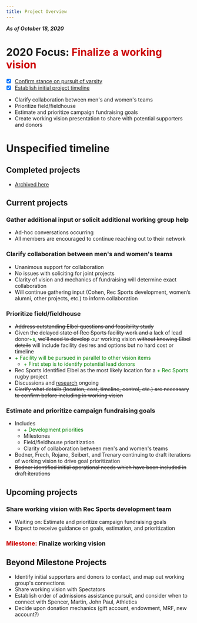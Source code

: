 ```yaml
---
title: Project Overview
---
```

***As of October 18, 2020***

# 2020 Focus: <span style='color:#cc0000'>Finalize a working vision</span>
- [x] [Confirm stance on pursuit of varsity](/projects/completed.html)
- [x] [Establish initial project timeline](/projects/completed.html)
- Clarify collaboration between men's and women's teams
- Prioritize field/fieldhouse
- Estimate and prioritize campaign fundraising goals
- Create working vision presentation to share with potential supporters and donors

# Unspecified timeline
## Completed projects
- [Archived here](/completed.md)

## Current projects  
### Gather additional input or solicit additional working group help
- Ad-hoc conversations occurring
- All members are encouraged to continue reaching out to their network

### Clarify collaboration between men's and women's teams
- Unanimous support for collaboration
- No issues with soliciting for joint projects
- Clarity of vision and mechanics of fundraising will determine exact collaboration
- Will continue gathering input (Cohen, Rec Sports development, women’s alumni, other projects, etc.) to inform collaboration

### Prioritize field/fieldhouse
- ~~Address outstanding Elbel questions and feasibility study~~
- Given the ~~delayed state of Rec Sports facility work and a~~ lack of lead donor<span style='color:green'>+s</span>, ~~we'll need to develop~~ our working vision ~~without knowing Elbel details~~ will include facility desires and options but no hard cost or timeline
- <span style='color:green'>+ Facility will be pursued in parallel to other vision items</span>
    - <span style='color:green'>+ First step is to identify potential lead donors</span>
- Rec Sports identified Elbel as the most likely location for a <span style='color:green'>+ Rec Sports</span> rugby project
- Discussions and [research](../misc/index.md) ongoing
- ~~Clarify what details (location, cost, timeline, control, etc.) are necessary to confirm before including in working vision~~

### Estimate and prioritize campaign fundraising goals
- Includes
    - <span style='color:green'>+ Development priorities</span>
    - Milestones
    - Field/fieldhouse prioritization
    - Clarity of collaboration between men's and women's teams
- Bodner, Frech, Rojano, Seibert, and Trenary continuing to draft iterations of working vision to drive goal prioritization
- ~~Bodner identified initial operational needs which have been included in draft iterations~~

## Upcoming projects
### Share working vision with Rec Sports development team
- Waiting on: Estimate and prioritize campaign fundraising goals
- Expect to receive guidance on goals, estimation, and prioritization

### <span style='color:#cc0000'>Milestone:</span> **Finalize working vision**

## Beyond Milestone Projects
- Identify initial supporters and donors to contact, and map out working group's connections
- Share working vision with Spectators
- Establish order of admissions assistance pursuit, and consider when to connect with Spencer, Martin, John Paul, Athletics
- Decide upon donation mechanics (gift account, endowment, MRF, new account?)
